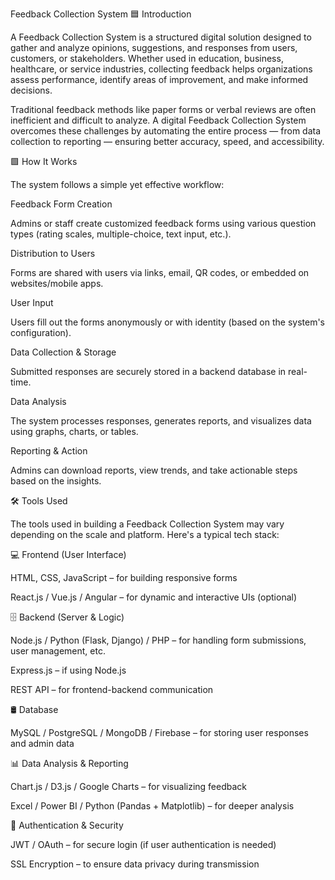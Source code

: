 Feedback Collection System 🟦 Introduction

A Feedback Collection System is a structured digital solution designed to gather and analyze opinions, suggestions, and responses from users, customers, or stakeholders. Whether used in education, business, healthcare, or service industries, collecting feedback helps organizations assess performance, identify areas of improvement, and make informed decisions.

Traditional feedback methods like paper forms or verbal reviews are often inefficient and difficult to analyze. A digital Feedback Collection System overcomes these challenges by automating the entire process — from data collection to reporting — ensuring better accuracy, speed, and accessibility.

🟩 How It Works

The system follows a simple yet effective workflow:

Feedback Form Creation

Admins or staff create customized feedback forms using various question types (rating scales, multiple-choice, text input, etc.).

Distribution to Users

Forms are shared with users via links, email, QR codes, or embedded on websites/mobile apps.

User Input

Users fill out the forms anonymously or with identity (based on the system's configuration).

Data Collection & Storage

Submitted responses are securely stored in a backend database in real-time.

Data Analysis

The system processes responses, generates reports, and visualizes data using graphs, charts, or tables.

Reporting & Action

Admins can download reports, view trends, and take actionable steps based on the insights.

🛠️ Tools Used

The tools used in building a Feedback Collection System may vary depending on the scale and platform. Here's a typical tech stack:

💻 Frontend (User Interface)

HTML, CSS, JavaScript – for building responsive forms

React.js / Vue.js / Angular – for dynamic and interactive UIs (optional)

🗄️ Backend (Server & Logic)

Node.js / Python (Flask, Django) / PHP – for handling form submissions, user management, etc.

Express.js – if using Node.js

REST API – for frontend-backend communication

🛢️ Database

MySQL / PostgreSQL / MongoDB / Firebase – for storing user responses and admin data

📊 Data Analysis & Reporting

Chart.js / D3.js / Google Charts – for visualizing feedback

Excel / Power BI / Python (Pandas + Matplotlib) – for deeper analysis

🔐 Authentication & Security

JWT / OAuth – for secure login (if user authentication is needed)

SSL Encryption – to ensure data privacy during transmission
